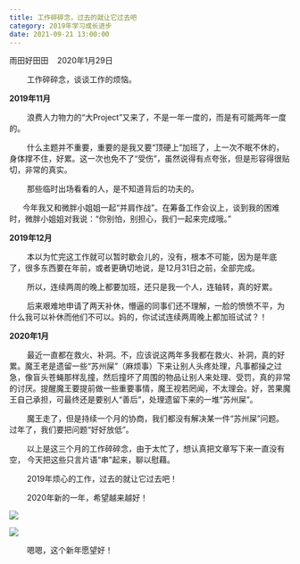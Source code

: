 ```yaml
---
title: 工作碎碎念，过去的就让它过去吧
category: 2019年学习成长进步
date: 2021-09-21 13:00:00
---
```


雨田好田田    2020年1月29日

        工作碎碎念，谈谈工作的烦恼。

**2019年11月**  

        浪费人力物力的“大Project”又来了，不是一年一度的，而是有可能两年一度的。  

        什么主题并不重要，重要的是我又要“顶硬上”加班了，上一次不眠不休的，身体撑不住，好累。这一次也免不了“受伤”，虽然说得有点夸张，但是形容得很贴切，非常的真实。  

        那些临时出场看看的人，是不知道背后的功夫的。  

      今年我又和微胖小姐姐一起“并肩作战”。在筹备工作会议上，谈到我的困难时，微胖小姐姐对我说：“你别怕，别担心，我们一起来完成哦。”  

  

**2019年12月**  

        本以为忙完这工作就可以暂时歇会儿的，没有，根本不可能，因为是年底了，很多东西要在年前，或者更确切地说，是12月31日之前，全部完成。

        所以，连续两周的晚上都要加班，还只是我一个人，连轴转，真的好累。

        后来艰难地申请了两天补休，懵逼的同事们还不理解，一脸的愤愤不平，为什么我可以补休而他们不可以。妈的，你试试连续两周晚上都加班试试？！  

  

**2020年1月**  

        最近一直都在救火、补洞。不，应该说这两年多我都在救火、补洞，真的好累。魔王老是遗留一些“苏州屎”（麻烦事）下来让别人头疼处理，凡事都操之过急，像盲头苍蝇那样乱撞，然后撞坏了周围的物品让别人来处理、受罚，真的非常的讨厌。提醒魔王要提前做一些重要事情，魔王视若罔闻，不太理会。好，苦果魔王自己承担，可最终还是要别人“善后”，处理遗留下来的一堆“苏州屎”。     

        魔王走了，但是持续一个月的协商，我们都没有解决某一件“苏州屎”问题。过年了，我们要把问题“好好放低”。  

  

        以上是这三个月的工作碎碎念，由于太忙了，想认真把文章写下来一直没有空， 今天把这些只言片语“串”起来，聊以慰藉。  

        2019年烦心的工作，过去的就让它过去吧！  

        2020年新的一年，希望越来越好！  

![](http://upload-images.jianshu.io/upload_images/3910675-22e7c234e483c913.jpg?imageMogr2/auto-orient/strip%7CimageView2/2/w/1080/q/50)  

![](http://upload-images.jianshu.io/upload_images/3910675-c54c03c70d5aa9e6.jpg?imageMogr2/auto-orient/strip%7CimageView2/2/w/1080/q/50)  

        嗯嗯，这个新年愿望好！